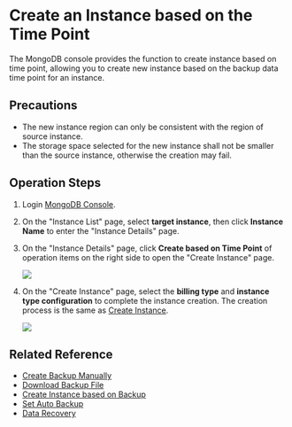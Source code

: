 # Create an Instance based on the Time Point

The MongoDB console provides the function to create instance based on time point, allowing you to create new instance based on the backup data time point for an instance.

## Precautions

- The new instance region can only be consistent with the region of source instance.
- The storage space selected for the new instance shall not be smaller than the source instance, otherwise the creation may fail.

## Operation Steps

1. Login [MongoDB Console](https://mongodb-console.jdcloud.com/mongodb).
2. On the "Instance List" page, select **target instance**, then click **Instance Name** to enter the "Instance Details" page.
3. On the "Instance Details" page, click **Create based on Time Point** of operation items on the right side to open the "Create Instance" page.

   ![](https://github.com/jdcloudcom/cn/blob/master/image/mongodb/mongo-036.png)

5. On the "Create Instance" page, select the **billing type** and **instance type configuration** to complete the instance creation. The creation process is the same as [Create Instance](https://github.com/jdcloudcom/cn/blob/master/documentation/Cloud-Database-and-Cache/MongoDB/Getting-Started/CreateInstance.md).

   ![](https://github.com/jdcloudcom/cn/blob/master/image/mongodb/mongo-036.png)

## Related Reference

- [Create Backup Manually](Create-Backup.md)
- [Download Backup File](Download-Bckup.md)
- [Create Instance based on Backup](Create-Instance-by-Backup.md)
- [Set Auto Backup](Modify-Backup-Policy.md)
- [Data Recovery](Restore-Instance.md)

